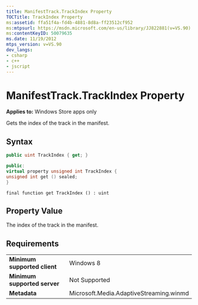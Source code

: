 ```yaml
---
title: ManifestTrack.TrackIndex Property
TOCTitle: TrackIndex Property
ms:assetid: ffa51f4a-fd4b-4881-8d8a-ff23512cf952
ms:mtpsurl: https://msdn.microsoft.com/en-us/library/JJ822881(v=VS.90)
ms:contentKeyID: 50079635
ms.date: 11/19/2012
mtps_version: v=VS.90
dev_langs:
- csharp
- c++
- jscript
---
```


# ManifestTrack.TrackIndex Property

**Applies to:** Windows Store apps only

Gets the index of the track in the manifest.

## Syntax

``` csharp
public uint TrackIndex { get; }
```

``` c++
public:
virtual property unsigned int TrackIndex {
unsigned int get () sealed;
}
```

``` jscript
final function get TrackIndex () : uint
```

## Property Value

The index of the track in the manifest.

## Requirements

|||
|--- |--- |
|**Minimum supported client**|Windows 8|
|**Minimum supported server**|Not Supported|
|**Metadata**|Microsoft.Media.AdaptiveStreaming.winmd|

